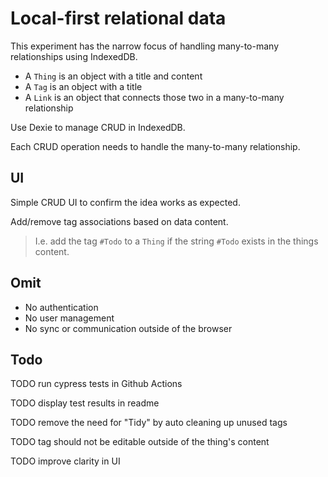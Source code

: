 # Local-first relational data

This experiment has the narrow focus of handling many-to-many relationships using IndexedDB.

- A `Thing` is an object with a title and content
- A `Tag` is an object with a title
- A `Link` is an object that connects those two in a many-to-many relationship

Use Dexie to manage CRUD in IndexedDB.

Each CRUD operation needs to handle the many-to-many relationship.

## UI

Simple CRUD UI to confirm the idea works as expected.

Add/remove tag associations based on data content.

> I.e. add the tag `#Todo` to a `Thing` if the string `#Todo` exists in the things content.

## Omit

- No authentication
- No user management
- No sync or communication outside of the browser

## Todo

TODO run cypress tests in Github Actions

TODO display test results in readme

TODO remove the need for "Tidy" by auto cleaning up unused tags

TODO tag should not be editable outside of the thing's content

TODO improve clarity in UI
